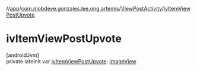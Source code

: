 //[app](../../../index.md)/[com.mobdeve.gonzales.lee.ong.artemis](../index.md)/[ViewPostActivity](index.md)/[ivItemViewPostUpvote](iv-item-view-post-upvote.md)

# ivItemViewPostUpvote

[androidJvm]\
private lateinit var [ivItemViewPostUpvote](iv-item-view-post-upvote.md): [ImageView](https://developer.android.com/reference/kotlin/android/widget/ImageView.html)
